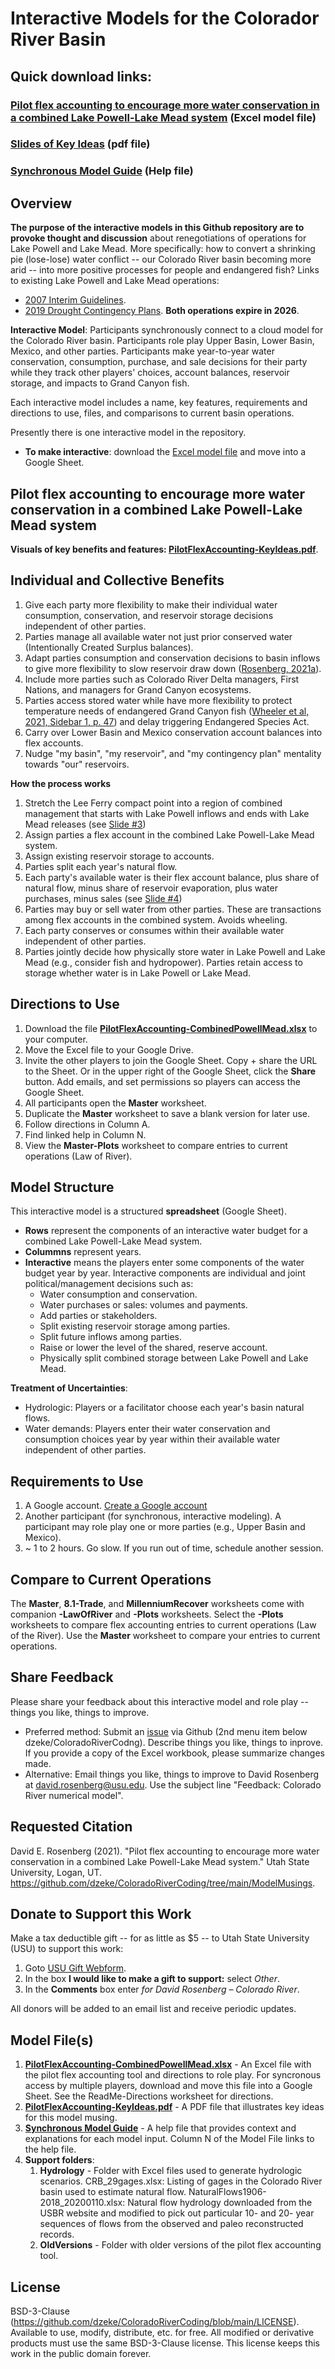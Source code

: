 # Interactive Models for the Colorador River Basin

## Quick download links:
### [Pilot flex accounting to encourage more water conservation in a combined Lake Powell-Lake Mead system](https://github.com/dzeke/ColoradoRiverCoding/raw/main/ModelMusings/PilotFlexAccounting-CombinedPowellMead.xlsx) (Excel model file)
### [Slides of Key Ideas](https://github.com/dzeke/ColoradoRiverCoding/raw/main/ModelMusings/PilotFlexAccounting-KeyIdeas.pdf) (pdf file)
### [Synchronous Model Guide](https://github.com/dzeke/ColoradoRiverCoding/blob/main/ModelMusings/Support/ModelGuide/ModelGuide-CombinedLakePowellLakeMead.md) (Help file)

## Overview														
**The purpose of the interactive models in this Github repository are to provoke thought and discussion** about renegotiations of operations for Lake Powell and Lake Mead. More specifically: how to convert a shrinking pie (lose-lose) water conflict -- our Colorado River basin becoming more arid -- into more positive processes for people and endangered fish? Links to existing Lake Powell and Lake Mead operations:

 * [2007 Interim Guidelines](https://www.usbr.gov/lc/region/programs/strategies/RecordofDecision.pdf).
 * [2019 Drought Contingency Plans](https://www.usbr.gov/dcp/finaldocs.html). **Both operations expire in 2026**.

**Interactive Model**: Participants synchronously connect to a cloud model for the Colorado River basin. Participants role play Upper Basin, Lower Basin, Mexico, and other parties. Participants make 
 year-to-year water conservation, consumption, purchase, and sale decisions for their party while they track other players' choices, account balances, reservoir storage, and impacts to Grand Canyon fish.

Each interactive model includes a name, key features, requirements and directions to use, files, and comparisons to current basin operations.

Presently there is one interactive model in the repository.

 * **To make interactive**: download the [Excel model file](https://github.com/dzeke/ColoradoRiverCoding/raw/main/ModelMusings/PilotFlexAccounting-CombinedPowellMead.xlsx) and move into a Google Sheet.

## Pilot flex accounting to encourage more water conservation in a combined Lake Powell-Lake Mead system

**Visuals of key benefits and features: [PilotFlexAccounting-KeyIdeas.pdf](https://github.com/dzeke/ColoradoRiverCoding/raw/main/ModelMusings/PilotFlexAccounting-KeyIdeas.pdf)**.

## Individual and Collective Benefits

1. Give each party more flexibility to make their individual water consumption, conservation, and reservoir storage decisions independent of other parties.
1. Parties manage all available water not just prior conserved water (Intentionally Created Surplus balances).
1. Adapt parties consumption and conservation decisions to basin inflows to give more flexibility to slow reservoir draw down ([Rosenberg, 2021a](https://github.com/dzeke/ColoradoRiverCoding/raw/main/BlogDrafts/2-AdaptLakeMeadReleasesToInflowsToGiveManagersMoreFlexibilityToSlowReservoirDrawDown.docx)).
1. Include more parties such as Colorado River Delta managers, First Nations, and managers for Grand Canyon ecosystems.
1. Parties access stored water while have more flexibility to protect temperature needs of endangered Grand Canyon fish ([Wheeler et al, 2021, Sidebar 1, p. 47](https://qcnr.usu.edu/coloradoriver/files/WhitePaper6.pdf)) and delay triggering Endangered Species Act.
1. Carry over Lower Basin and Mexico conservation account balances into flex accounts.
1. Nudge "my basin", "my reservoir", and "my contingency plan" mentality towards "our" reservoirs.

**How the process works**

1. Stretch the Lee Ferry compact point into a region of combined management that starts with Lake Powell inflows and ends with Lake Mead releases (see [Slide #3](https://github.com/dzeke/ColoradoRiverCoding/raw/main/ModelMusings/PilotFlexAccounting-KeyIdeas.pdf))
1. Assign parties a flex account in the combined Lake Powell-Lake Mead system.
1. Assign existing reservoir storage to accounts.
1. Parties split each year's natural flow.
1. Each party's available water is their flex account balance, plus share of natural flow, minus share of reservoir evaporation, plus water purchases, minus sales (see [Slide #4](https://github.com/dzeke/ColoradoRiverCoding/raw/main/ModelMusings/PilotFlexAccounting-KeyIdeas.pdf))
1. Parties may buy or sell water from other parties. These are transactions among flex accounts in the combined system. Avoids wheeling.
1. Each party conserves or consumes within their available water independent of other parties.
1. Parties jointly decide how physically store water in Lake Powell and Lake Mead (e.g., consider fish and hydropower). Parties retain access to storage whether water is in Lake Powell or Lake Mead.

## Directions to Use
1. Download the file **[PilotFlexAccounting-CombinedPowellMead.xlsx](https://github.com/dzeke/ColoradoRiverCoding/raw/main/ModelMusings/PilotFlexAccounting-CombinedPowellMead.xlsx)** to your computer.
1. Move the Excel file to your Google Drive.
1. Invite the other players to join the Google Sheet. Copy + share the URL to the Sheet. Or in the upper right of the Google Sheet, click the **Share** button. Add emails, and set permissions so players can access the Google Sheet.
1. All participants open the **Master** worksheet.
1. Duplicate the **Master** worksheet to save a blank version for later use.
1. Follow directions in Column A.
1. Find linked help in Column N.
1. View the **Master-Plots** worksheet to compare entries to current operations (Law of River).

## Model Structure

This interactive model is a structured **spreadsheet** (Google Sheet). 
 * **Rows** represent the components of an interactive water budget for a combined Lake Powell-Lake Mead system.
 * **Colummns** represent years. 
 * **Interactive** means the players enter some components of the water budget year by year. Interactive components are individual and joint
 political/management decisions such as:
      * Water consumption and conservation.
	  * Water purchases or sales: volumes and payments. 
      * Add parties or stakeholders.
	  * Split existing reservoir storage among parties.
	  * Split future inflows among parties. 
	  * Raise or lower the level of the shared, reserve account.
      * Physically split combined storage between Lake Powell and Lake Mead. 	  
  
**Treatment of Uncertainties**:
 * Hydrologic: Players or a facilitator choose each year's basin natural flows.
 * Water demands: Players enter their water conservation and consumption choices year by year within their available water independent of other parties.
 
## Requirements to Use
1. A Google account. [Create a Google account](https://accounts.google.com/signup/v2/webcreateaccount?hl=en&flowName=GlifWebSignIn&flowEntry=SignUp)
1. Another participant (for synchronous, interactive modeling). A participant may role play one or more parties (e.g., Upper Basin and Mexico).
1. ~ 1 to 2 hours. Go slow. If you run out of time, schedule another session.

## Compare to Current Operations
The **Master**, **8.1-Trade**, and **MillenniumRecover** worksheets come with companion **-LawOfRiver** and **-Plots** worksheets. Select the **-Plots** worksheets to compare flex accounting entries to current operations (Law of the River). Use the **Master** worksheet to compare your entries to current operations.  
 
## Share Feedback
Please share your feedback about this interactive model and role play -- things you like, things to improve.
* Preferred method: Submit an [issue](https://github.com/dzeke/ColoradoRiverCoding/issues) via Github (2nd menu item below dzeke/ColoradoRiverCodng). Describe things you like, things to inprove. If you provide a copy of the Excel workbook, please summarize changes made.
* Alternative:  Email things you like, things to improve to David Rosenberg at david.rosenberg@usu.edu. Use the subject line "Feedback: Colorado River numerical model".

## Requested Citation
David E. Rosenberg (2021). "Pilot flex accounting to encourage more water conservation in a combined Lake Powell-Lake Mead system." Utah State University, Logan, UT. https://github.com/dzeke/ColoradoRiverCoding/tree/main/ModelMusings.

## Donate to Support this Work
Make a tax deductible gift -- for as little as $5 -- to Utah State University (USU) to support this work:

1. Goto [USU Gift Webform](https://www.usu.edu/advancement/annualgiving/gift).
1. In the box **I would like to make a gift to support:** select *Other*. 
1. In the **Comments** box enter *for David Rosenberg – Colorado River*.

All donors will be added to an email list and receive periodic updates.

## Model File(s)
1. **[PilotFlexAccounting-CombinedPowellMead.xlsx](https://github.com/dzeke/ColoradoRiverCoding/raw/main/ModelMusings/PilotFlexAccounting-CombinedPowellMead.xlsx)** - An Excel file with the pilot flex accounting tool and directions to role play. For syncronous access by multiple players, download and move this file into a Google Sheet. See the ReadMe-Directions worksheet for directions.
1. **[PilotFlexAccounting-KeyIdeas.pdf](https://github.com/dzeke/ColoradoRiverCoding/raw/main/ModelMusings/PilotFlexAccounting-KeyIdeas.pdf)** - A PDF file that illustrates key ideas for this model musing.
1. **[Synchronous Model Guide](https://github.com/dzeke/ColoradoRiverCoding/blob/main/ModelMusings/Support/ModelGuide/ModelGuide-CombinedLakePowellLakeMead.md)** - A help file that provides context and explanations for each model input. Column N of the Model File links to the help file.
1. **Support folders**:
   1. **Hydrology** - Folder with Excel files used to generate hydrologic scenarios. CRB_29gages.xlsx: Listing of gages in the Colorado River basin used to estimate natural flow. NaturalFlows1906-2018_20200110.xlsx: Natural flow hydrology downloaded from the USBR website and modified to pick out particular 10- and 20- year sequences of flows from the observed and paleo reconstructed records.
   1. **OldVersions** - Folder with older versions of the pilot flex accounting tool.

## License
BSD-3-Clause (https://github.com/dzeke/ColoradoRiverCoding/blob/main/LICENSE). Available to use, modify, distribute, etc. for free.
All modified or derivative products must use the same BSD-3-Clause license. This license keeps this work in the public domain forever.

